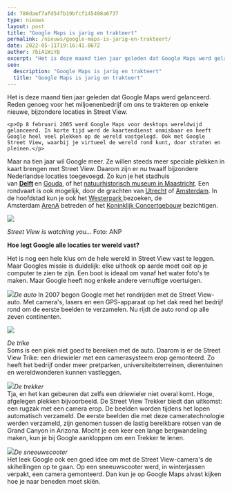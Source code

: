 ```yaml
---
id: 780daef7afd54fb19bfcf145498a6737
type: nieuws
layout: post
title: "Google Maps is jarig en trakteert"
permalink: /nieuws/google-maps-is-jarig-en-trakteert/
date: 2022-05-11T19:16:41.067Z
author: 7biA1WiYB
excerpt: "Het is deze maand tien jaar geleden dat Google Maps werd gelanceerd. Reden genoeg voor het miljoenenbedrijf om ons te trakteren op enkele nieuwe, bijzondere locaties in Street View.  "
seo:
  description: "Google Maps is jarig en trakteert"
  title: "Google Maps is jarig en trakteert"
---
```

Het is deze maand tien jaar geleden dat Google Maps werd gelanceerd. Reden genoeg voor het miljoenenbedrijf om ons te trakteren op enkele nieuwe, bijzondere locaties in Street View.  

    <p>Op 8 februari 2005 werd Google Maps voor desktops wereldwijd gelanceerd. In korte tijd werd de kaartendienst onmisbaar en heeft Google heel veel plekken op de wereld vastgelegd. Ook met Google Street View, waarbij je virtueel de wereld rond kunt, door straten en pleinen.</p>
<p>Maar na tien jaar wil Google meer. Ze willen steeds meer speciale plekken in kaart brengen met Street View. Daarom zijn er nu twaalf bijzondere Nederlandse locaties toegevoegd. Zo kun je het stadhuis van <b><a href="http://whizpr.us7.list-manage.com/track/click?u=9bcee012789d438c016544dd9&amp;id=2321eb18b5&amp;e=f444883557" target="_blank">Delft</a> </b>en <a href="http://whizpr.us7.list-manage1.com/track/click?u=9bcee012789d438c016544dd9&amp;id=12d2b1357b&amp;e=f444883557" target="_blank">Gouda</a>, of het<b> </b><a href="http://whizpr.us7.list-manage1.com/track/click?u=9bcee012789d438c016544dd9&amp;id=fbee2d776a&amp;e=f444883557" target="_blank">natuurhistorisch museum in Maastricht</a>. Een rondvaart is ook mogelijk, door de grachten van <a href="http://whizpr.us7.list-manage.com/track/click?u=9bcee012789d438c016544dd9&amp;id=3ddd246689&amp;e=f444883557" target="_blank">Utrecht</a> of <a href="http://whizpr.us7.list-manage.com/track/click?u=9bcee012789d438c016544dd9&amp;id=52a74f4ad4&amp;e=f444883557" target="_blank">Amsterdam</a>. In de hoofdstad kun je ook het <a href="http://whizpr.us7.list-manage.com/track/click?u=9bcee012789d438c016544dd9&amp;id=c0b2b74d7a&amp;e=f444883557" target="_blank">Westerpark </a>bezoeken, de Amsterdam <a href="http://whizpr.us7.list-manage.com/track/click?u=9bcee012789d438c016544dd9&amp;id=88ef0ddbb0&amp;e=f444883557" target="_blank">ArenA</a> betreden of het <a href="http://whizpr.us7.list-manage1.com/track/click?u=9bcee012789d438c016544dd9&amp;id=f609b6fcc5&amp;e=f444883557" target="_blank">Koninklijk Concertgebouw</a> bezichtigen.</p>
<p><img src="http://admin.sevendays.nl/getimage.php?id=11442&amp;l=image&amp;w=0&amp;h=0&amp;t=scl"></p>
<p><em>Street View is watching you...</em> Foto: ANP</p>
<p><strong>Hoe legt Google alle locaties ter wereld vast?</strong></p>
<p>Het is nog een hele klus om de hele wereld in Street View vast te leggen. Maar Googles missie is duidelijk: elke uithoek op aarde moet ooit op je computer te zien te zijn. Een boot is ideaal om vanaf het water foto's te maken. Maar Google heeft nog enkele andere vernuftige voertuigen.</p>
<img class="links" src="http://admin.sevendays.nl/getimage.php?id=11441&amp;l=image&amp;w=100&amp;h=0&amp;t=scl"><em>De auto</em>
In 2007 begon Google met het rondrijden met de Street View-auto. Met camera's, lasers en een GPS-apparaat op het dak reed het bedrijf rond om de eerste beelden te verzamelen. Nu rijdt de auto rond op alle zeven continenten.
<p><img class="rechts" src="http://admin.sevendays.nl/getimage.php?id=11439&amp;l=image&amp;w=100&amp;h=0&amp;t=scl"></p>
<p><em>De trike</em><br>Soms is een plek niet goed te bereiken met de auto. Daarom is er de Street View Trike: een driewieler met een camerasysteem erop gemonteerd. Zo heeft het bedrijf onder meer pretparken, universiteitsterreinen, dierentuinen en wereldwonderen kunnen vastleggen.</p>
<p><img class="links" src="http://admin.sevendays.nl/getimage.php?id=11443&amp;l=image&amp;w=0&amp;h=0&amp;t=scl"><em>De trekker</em><br>Tja, en het kan gebeuren dat zelfs een driewieler niet overal komt. Hoge, afgelegen plekken bijvoorbeeld. De Street View Trekker biedt dan uitkomst: een rugzak met een camera erop. De beelden worden tijdens het lopen automatisch verzameld. De eerste beelden die met deze cameratechnologie werden verzameld, zijn genomen tussen de lastig bereikbare rotsen van de Grand Canyon in Arizona. Mocht je een keer een lange bergwandeling maken, kun je bij Google aankloppen om een Trekker te lenen. </p>
<p><img class="rechts" src="http://admin.sevendays.nl/getimage.php?id=11437&amp;l=image&amp;w=100&amp;h=0&amp;t=scl"><em>De sneeuwscooter</em><br>Het leek Google ook een goed idee om met de Street View-camera's de skihellingen op te gaan. Op een sneeuwscooter werd, in winterjassen verpakt, een camera gemonteerd. Dan kun je op Google Maps alvast kijken hoe je naar beneden moet skiën. </p>  
